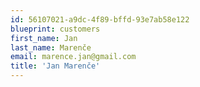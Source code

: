 ```yaml
---
id: 56107021-a9dc-4f89-bffd-93e7ab58e122
blueprint: customers
first_name: Jan
last_name: Marenče
email: marence.jan@gmail.com
title: 'Jan Marenče'
---
```

